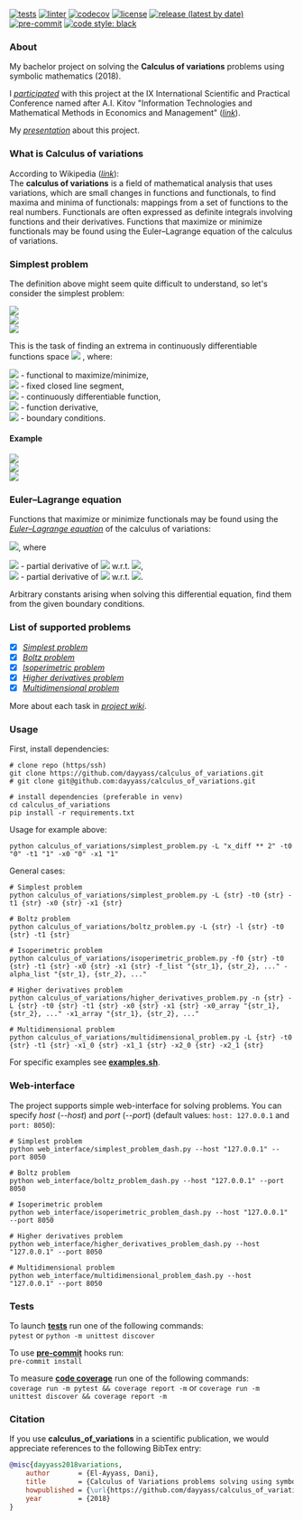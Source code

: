 [![tests](https://github.com/dayyass/calculus_of_variations/actions/workflows/tests.yml/badge.svg)](https://github.com/dayyass/calculus_of_variations/actions/workflows/tests.yml)
[![linter](https://github.com/dayyass/calculus_of_variations/actions/workflows/linter.yml/badge.svg)](https://github.com/dayyass/calculus_of_variations/actions/workflows/linter.yml)
[![codecov](https://codecov.io/gh/dayyass/calculus_of_variations/branch/master/graph/badge.svg?token=H8OFWPPUOY)](https://codecov.io/gh/dayyass/calculus_of_variations)
[![license](https://img.shields.io/github/license/dayyass/calculus_of_variations)](LICENSE)
[![release (latest by date)](https://img.shields.io/github/v/release/dayyass/calculus_of_variations)](https://github.com/dayyass/calculus_of_variations/releases/latest)
[![pre-commit](https://img.shields.io/badge/pre--commit-enabled-brightgreen?logo=pre-commit&logoColor=white)](.pre-commit-config.yaml)
[![code style: black](https://img.shields.io/badge/code%20style-black-000000.svg)](https://github.com/psf/black)

### About
My bachelor project on solving the **Calculus of variations** problems using symbolic mathematics (2018).

I [*participated*](https://it-mm.rea.ru/uploads/arhiv/2019/sertificat/299.pdf) with this project at the IX International Scientific and Practical Conference named after A.I. Kitov "Information Technologies and Mathematical Methods in Economics and Management" ([*link*](https://it-mm.rea.ru/eng)).<br>

My [*presentation*](presentation.pdf) about this project.

### What is Calculus of variations
According to Wikipedia ([*link*](https://en.wikipedia.org/wiki/Calculus_of_variations)):<br>
The **calculus of variations** is a field of mathematical analysis that uses variations, which are small changes in functions and functionals, to find maxima and minima of functionals: mappings from a set of functions to the real numbers. Functionals are often expressed as definite integrals involving functions and their derivatives. Functions that maximize or minimize functionals may be found using the Euler–Lagrange equation of the calculus of variations.<br>

### Simplest problem
The definition above might seem quite difficult to understand, so let's consider the simplest problem:

<img src="https://render.githubusercontent.com/render/math?math=I(x) = \int_{t_0}^{t_1} L(t, x(t), \dot x(t)) dt \to extr"><br/>
<img src="https://render.githubusercontent.com/render/math?math=x(t_0) = x_0"><br/>
<img src="https://render.githubusercontent.com/render/math?math=x(t_1) = x_1"><br/>

This is the task of finding an extrema in continuously differentiable functions space
<img src="https://render.githubusercontent.com/render/math?math=C^1([t_0, t_1], \mathbb{R})">
, where:

<img src="https://render.githubusercontent.com/render/math?math=I(x): C^1([t_0, t_1], \mathbb{R}) \to \mathbb{R}"> - functional to maximize/minimize,<br/>
<img src="https://render.githubusercontent.com/render/math?math=[t_0, t_1]: t_0 < t_1"> - fixed closed line segment,<br/>
<img src="https://render.githubusercontent.com/render/math?math=x(t) \in C^1([t_0, t_1], \mathbb{R})"> - continuously differentiable function,<br/>
<img src="https://render.githubusercontent.com/render/math?math=\dot x(t) = \frac {dx}{dt})"> - function derivative,<br/>
<img src="https://render.githubusercontent.com/render/math?math=x_0, x_1 \in \mathbb{R}"> - boundary conditions.<br/>

#### Example
<img src="https://render.githubusercontent.com/render/math?math=I(x) = \int_{0}^{1} (\dot x^2 %2B tx) dt \to extr"><br/>
<img src="https://render.githubusercontent.com/render/math?math=x(0) = 0"><br/>
<img src="https://render.githubusercontent.com/render/math?math=x(1) = 0"><br/>

### Euler–Lagrange equation
Functions that maximize or minimize functionals may be found using the [*Euler–Lagrange equation*](https://en.wikipedia.org/wiki/Euler–Lagrange_equation) of the calculus of variations:

<img src="https://render.githubusercontent.com/render/math?math=L_x(t, x(t), \dot x(t)) - \frac {d}{dt}L_{\dot x}(t, x(t), \dot x(t)) = 0">, where

<img src="https://render.githubusercontent.com/render/math?math=L_x"> - partial derivative of <img src="https://render.githubusercontent.com/render/math?math=L"> w.r.t. <img src="https://render.githubusercontent.com/render/math?math=x">,<br/>
<img src="https://render.githubusercontent.com/render/math?math=L_{\dot x}"> - partial derivative of <img src="https://render.githubusercontent.com/render/math?math=L"> w.r.t. <img src="https://render.githubusercontent.com/render/math?math=\dot x">.<br/>

Arbitrary constants arising when solving this differential equation, find them from the given boundary conditions.

### List of supported problems
- [x] [*Simplest problem*](https://github.com/dayyass/calculus_of_variations/wiki/Simplest-problem)
- [x] [*Boltz problem*](https://github.com/dayyass/calculus_of_variations/wiki/Boltz-problem)
- [x] [*Isoperimetric problem*](https://github.com/dayyass/calculus_of_variations/wiki/Isoperimetric-problem)
- [x] [*Higher derivatives problem*](https://github.com/dayyass/calculus_of_variations/wiki/Higher-derivatives-problem)
- [x] [*Multidimensional problem*](https://github.com/dayyass/calculus_of_variations/wiki/Multidimensional-problem)

More about each task in [*project wiki*](https://github.com/dayyass/calculus_of_variations/wiki).

### Usage
First, install dependencies:
```
# clone repo (https/ssh)
git clone https://github.com/dayyass/calculus_of_variations.git
# git clone git@github.com:dayyass/calculus_of_variations.git

# install dependencies (preferable in venv)
cd calculus_of_variations
pip install -r requirements.txt
```

Usage for example above:
```
python calculus_of_variations/simplest_problem.py -L "x_diff ** 2" -t0 "0" -t1 "1" -x0 "0" -x1 "1"
```

General cases:
```
# Simplest problem
python calculus_of_variations/simplest_problem.py -L {str} -t0 {str} -t1 {str} -x0 {str} -x1 {str}

# Boltz problem
python calculus_of_variations/boltz_problem.py -L {str} -l {str} -t0 {str} -t1 {str}

# Isoperimetric problem
python calculus_of_variations/isoperimetric_problem.py -f0 {str} -t0 {str} -t1 {str} -x0 {str} -x1 {str} -f_list "{str_1}, {str_2}, ..." -alpha_list "{str_1}, {str_2}, ..."

# Higher derivatives problem
python calculus_of_variations/higher_derivatives_problem.py -n {str} -L {str} -t0 {str} -t1 {str} -x0 {str} -x1 {str} -x0_array "{str_1}, {str_2}, ..." -x1_array "{str_1}, {str_2}, ..."

# Multidimensional problem
python calculus_of_variations/multidimensional_problem.py -L {str} -t0 {str} -t1 {str} -x1_0 {str} -x1_1 {str} -x2_0 {str} -x2_1 {str}
```

For specific examples see [**examples.sh**](examples.sh).

### Web-interface
The project supports simple web-interface for solving problems.
You can specify *host* (*--host*) and *port* (*--port*) (default values: `host: 127.0.0.1` and `port: 8050`):
```
# Simplest problem
python web_interface/simplest_problem_dash.py --host "127.0.0.1" --port 8050

# Boltz problem
python web_interface/boltz_problem_dash.py --host "127.0.0.1" --port 8050

# Isoperimetric problem
python web_interface/isoperimetric_problem_dash.py --host "127.0.0.1" --port 8050

# Higher derivatives problem
python web_interface/higher_derivatives_problem_dash.py --host "127.0.0.1" --port 8050

# Multidimensional problem
python web_interface/multidimensional_problem_dash.py --host "127.0.0.1" --port 8050
```

### Tests
To launch [**tests**](tests) run one of the following commands:<br>
`pytest` or `python -m unittest discover`

To use [**pre-commit**](https://pre-commit.com) hooks run:<br>
`pre-commit install`

To measure [**code coverage**](https://coverage.readthedocs.io) run one of the following commands:<br>
`coverage run -m pytest && coverage report -m` or `coverage run -m unittest discover && coverage report -m`

### Citation
If you use **calculus_of_variations** in a scientific publication, we would appreciate references to the following BibTex entry:
```bibtex
@misc{dayyass2018variations,
    author       = {El-Ayyass, Dani},
    title        = {Calculus of Variations problems solving using symbolic mathematics},
    howpublished = {\url{https://github.com/dayyass/calculus_of_variations}},
    year         = {2018}
}
```
